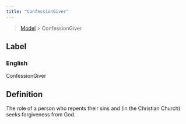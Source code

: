 ```yaml
---
title: "ConfessionGiver"
---
```


> [Model](../../) > ConfessionGiver

## Label

### English
ConfessionGiver


## Definition
The role of a person who repents their sins and (in the Christian Church) seeks forgiveness from God. 


    
